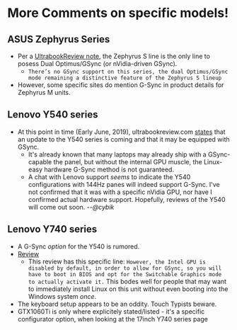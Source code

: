 More Comments on specific models!
=================================

ASUS Zephyrus Series
----------------------
* Per a [UltrabookReview note](https://www.ultrabookreview.com/26602-asus-rog-zephyrus-m-gu502/), the Zephyrus S line is the only line to posess Dual Optimus/GSync (or nVidia-driven GSync).
  * `There’s no GSync support on this series, the dual Optimus/GSync mode remaining a distinctive feature of the Zephyrus S lineup`
* However, some specific sites do mention G-Sync in product details for Zephyrus M units.

Lenovo Y540 series
------------------
* At this point in time (Early June, 2019), ultrabookreview.com [states](https://www.ultrabookreview.com/24355-lenovo-legion-y740-y540/) that an update to the Y540 series is coming and that it may be equipped with GSync. 
  * It's already known that many laptops may already ship with a GSync-capable the panel, but without the internal GPU muscle, the Linux-easy hardware G-Sync method is not guaranteed.
  * A chat with Lenovo support *seems* to indicate the Y540 configurations with 144Hz panes will indeed support G-Sync. I've not confirmed that it was with a specific nVidia GPU, nor have I confirmed actual hardware support. Hopefully, reviews of the Y540 will come out soon. *--@cybik*

Lenovo Y740 series
------------------
* A G-Sync *option* for the Y540 is rumored.
* [Review](https://www.ultrabookreview.com/26518-lenovo-legion-y740-review/)
  * This review has this specific line: `However, the Intel GPU is disabled by default, in order to allow for GSync, so you will have to boot in BIOS and opt for the Switchable Graphics mode to actually activate it.` This bodes well for people that may want to immediately install Linux on this unit without even booting into the Windows system *once*.
* The keyboard setup appears to be an oddity. Touch Typists beware.
* GTX1060Ti is only where explicitely stated/listed - it's a specific configurator option, when looking at the 17inch Y740 series page
